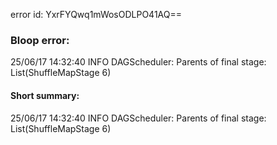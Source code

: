 error id: YxrFYQwq1mWosODLPO41AQ==
### Bloop error:

25/06/17 14:32:40 INFO DAGScheduler: Parents of final stage: List(ShuffleMapStage 6)
#### Short summary: 

25/06/17 14:32:40 INFO DAGScheduler: Parents of final stage: List(ShuffleMapStage 6)